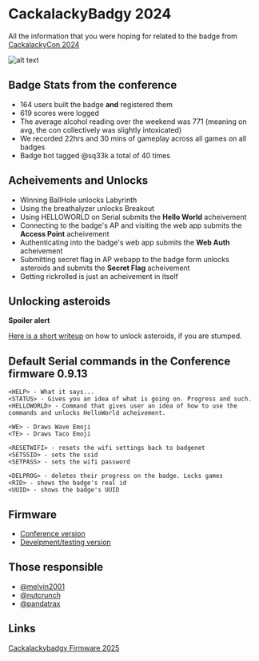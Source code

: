 # CackalackyBadgy 2024

All the information that you were hoping for related to the badge from [CackalackyCon 2024](https://cackalackycon.org/index.html) 

![alt text](https://github.com/lockfale/cackalackybadgyfirmware2024/blob/main/media/badges.jpg)

## Badge Stats from the conference 
- 164 users built the badge **and** registered them
- 619 scores were logged
- The average alcohol reading over the weekend was 771 (meaning on avg, the con collectively was slightly intoxicated)
- We recorded 22hrs and 30 mins of gameplay across all games on all badges
- Badge bot tagged @sq33k a total of 40 times

## Acheivements and Unlocks
- Winning BallHole unlocks Labyrinth
- Using the breathalyzer unlocks Breakout
- Using HELLOWORLD on Serial submits the **Hello World** acheivement
- Connecting to the badge's AP and visiting the web app submits the **Access Point** acheivement
- Authenticating into the badge's web app submits the **Web Auth** acheivement 
- Submitting secret flag in AP webapp to the badge form unlocks asteroids and submits the **Secret Flag** acheivement
- Getting rickrolled is just an acheivement in itself

## Unlocking asteroids
**Spoiler alert**

[Here is a short writeup](https://github.com/lockfale/cackalackabadgyfirmware2024/blob/main/AccessPointChallenge.md) on how to unlock asteroids, if you are stumped. 

## Default Serial commands in the Conference firmware 0.9.13
```
<HELP> - What it says...
<STATUS> - Gives you an idea of what is going on. Progress and such.
<HELLOWORLD> - Command that gives user an idea of how to use the commands and unlocks HelloWorld acheivement.

<WE> - Draws Wave Emoji
<TE> - Draws Taco Emoji

<RESETWIFI> - resets the wifi settings back to badgenet
<SETSSID> - sets the ssid
<SETPASS> - sets the wifi password

<DELPROG> - deletes their progress on the badge. Locks games
<RID> - shows the badge's real id
<UUID> - shows the badge's UUID
```
## Firmware
- [Conference version](https://github.com/lockfale/cackalackabadgyfirmware2024/tree/main/firmware/conference)
- [Develpment/testing version](https://github.com/lockfale/cackalackabadgyfirmware2024/tree/main/firmware/developers)

## Those responsible
* [@melvin2001](https://github.com/melvin2001)
* [@nutcrunch](https://github.com/persinac)
* [@pandatrax](https://github.com/pandatrax)

## Links
[Cackalackybadgy Firmware 2025](https://github.com/lockfale/cackalackybadgyfirmware2025)
